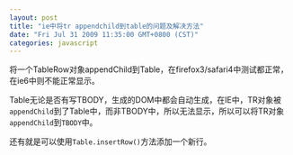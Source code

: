 ```yaml
---
layout: post
title: "ie中将tr appendchild到table的问题及解决方法"
date: "Fri Jul 31 2009 11:35:00 GMT+0800 (CST)"
categories: javascript
---
```


将一个TableRow对象appendChild到Table，在firefox3/safari4中测试都正常，在ie6中则不能正常显示。

Table无论是否有写TBODY，生成的DOM中都会自动生成，在IE中，TR对象被`appendChild`到了Table中，而非TBODY中，所以无法显示，所以可以将TR对象`appendChild`到`TBODY`中。

还有就是可以使用`Table.insertRow()`方法添加一个新行。



